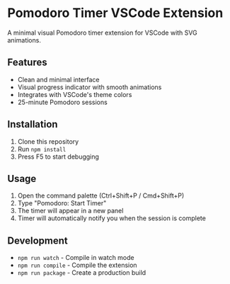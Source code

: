# Pomodoro Timer VSCode Extension

A minimal visual Pomodoro timer extension for VSCode with SVG animations.

## Features

- Clean and minimal interface
- Visual progress indicator with smooth animations
- Integrates with VSCode's theme colors
- 25-minute Pomodoro sessions

## Installation

1. Clone this repository
2. Run `npm install`
3. Press F5 to start debugging

## Usage

1. Open the command palette (Ctrl+Shift+P / Cmd+Shift+P)
2. Type "Pomodoro: Start Timer"
3. The timer will appear in a new panel
4. Timer will automatically notify you when the session is complete

## Development

- `npm run watch` - Compile in watch mode
- `npm run compile` - Compile the extension
- `npm run package` - Create a production build 
